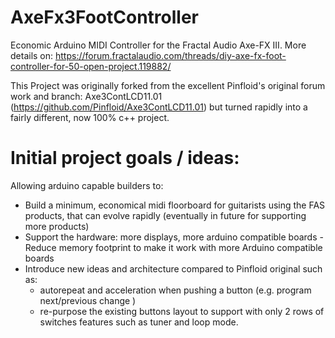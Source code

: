 # AxeFx3FootController
Economic Arduino MIDI Controller for the Fractal Audio Axe-FX III.
More details on:
https://forum.fractalaudio.com/threads/diy-axe-fx-foot-controller-for-50-open-project.119882/

This Project was originally forked from the excellent Pinfloid's original forum work and branch: Axe3ContLCD11.01 (https://github.com/Pinfloid/Axe3ContLCD11.01) but turned rapidly into a fairly different, now 100% c++ project.

Initial project goals / ideas:
=============================

Allowing arduino capable builders to:

- Build a minimum, economical midi floorboard for guitarists using the FAS products, that can evolve rapidly (eventually in future for supporting more products)
- Support the hardware: more displays, more arduino compatible boards
-Reduce memory footprint to make it work with more Arduino compatible boards
- Introduce new ideas and architecture compared to Pinfloid original such as:
   - autorepeat and acceleration when pushing a button (e.g. program next/previous change )
   - re-purpose the existing buttons layout to support with only 2 rows of switches features such as tuner and loop mode.

   